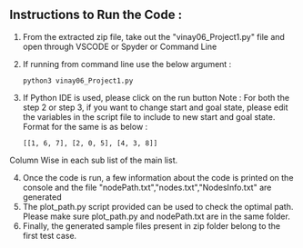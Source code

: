 ## Instructions to Run the Code : 

1. From the extracted zip file, take out the "vinay06_Project1.py" file and open through VSCODE or Spyder or Command Line
2. If running from command line use the below argument : 

       python3 vinay06_Project1.py

3. If Python IDE is used, please click on the run button
Note :  For both the step 2 or step 3, if you want to change start and goal state, please edit the variables in the script file to include to new start and goal state. Format 
for the same is as below : 

       [[1, 6, 7], [2, 0, 5], [4, 3, 8]] 
Column Wise in each sub list of the main list.

4. Once the code is run, a few information about the code is printed on the console and the file "nodePath.txt","nodes.txt","NodesInfo.txt" are generated
5. The plot_path.py script provided can be used to check the optimal path. Please make sure plot_path.py and nodePath.txt are in the same folder.
6. Finally, the generated sample files present in zip folder belong to the first test case.
